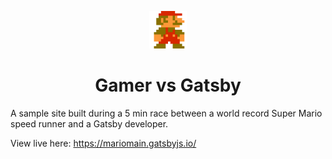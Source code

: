 <p align="center">
  <img alt="Mario sprite" src="https://raw.githubusercontent.com/gillkyle/images/master/mario.png" width="60" />
</p>
<h1 align="center">
  Gamer vs Gatsby
</h1>

A sample site built during a 5 min race between a world record Super Mario speed runner and a Gatsby developer.

View live here: https://mariomain.gatsbyjs.io/

